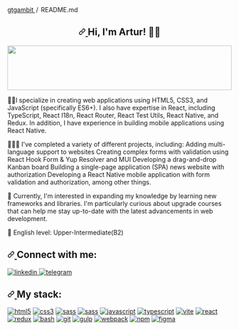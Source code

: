 <div class="Box-body p-4">
  <div class="d-flex flex-justify-between">
    <div class="text-mono text-small mb-3">
      <a href="/gtgambit/gtgambit" class="no-underline Link--primary">
        gtgambit
      </a>
      <span class="color-fg-muted d-inline-block" style="padding: 0px 2px">
        /
      </span>
      README<span class="color-fg-muted">.md</span>
    </div>
  </div>
  <article class="markdown-body entry-content container-lg f5" itemprop="text">
    <h2 align="center" dir="auto">
      <a
        id="user-content-hi-im-artur-"
        class="anchor"
        aria-hidden="true"
        href="#hi-im-artur-">
        <svg
          class="octicon octicon-link"
          viewBox="0 0 16 16"
          version="1.1"
          width="16"
          height="16"
          aria-hidden="true">
          <path d="m7.775 3.275 1.25-1.25a3.5 3.5 0 1 1 4.95 4.95l-2.5 2.5a3.5 3.5 0 0 1-4.95 0 .751.751 0 0 1 .018-1.042.751.751 0 0 1 1.042-.018 1.998 1.998 0 0 0 2.83 0l2.5-2.5a2.002 2.002 0 0 0-2.83-2.83l-1.25 1.25a.751.751 0 0 1-1.042-.018.751.751 0 0 1-.018-1.042Zm-4.69 9.64a1.998 1.998 0 0 0 2.83 0l1.25-1.25a.751.751 0 0 1 1.042.018.751.751 0 0 1 .018 1.042l-1.25 1.25a3.5 3.5 0 1 1-4.95-4.95l2.5-2.5a3.5 3.5 0 0 1 4.95 0 .751.751 0 0 1-.018 1.042.751.751 0 0 1-1.042.018 1.998 1.998 0 0 0-2.83 0l-2.5 2.5a1.998 1.998 0 0 0 0 2.83Z"></path>
        </svg>
      </a>
      Hi, I'm Artur!
      <g-emoji
        class="g-emoji"
        alias="man_technologist"
        fallback-src="https://github.githubassets.com/images/icons/emoji/unicode/1f468-1f4bb.png">
        👨‍💻
      </g-emoji>
    </h2>
    <p dir="auto">
      <a
        target="_blank"
        rel="noopener noreferrer nofollow"
        href="https://raw.githubusercontent.com/matfantinel/matfantinel/master/waves.svg">
        <img
          src="https://raw.githubusercontent.com/matfantinel/matfantinel/master/waves.svg"
          width="100%"
          height="100"
          style="max-width: 100%"
          id="exifviewer-img-1"
          exifid="-1014432983"
          oldsrc="https://raw.githubusercontent.com/matfantinel/matfantinel/master/waves.svg"
        />
      </a>
    </p>
    <p dir="auto">
      ✍🏼I specialize in creating web applications using HTML5, CSS3, and JavaScript (specifically ES6+). I also have expertise in React, including TypeScript, React I18n, React Router, React Test Utils, React Native, and Redux. 
      </strong>
In addition, I have experience in building mobile applications using React Native.
    </p>
    <p dir="auto">
      👷🏼‍♂️ I've completed a variety of different projects, including:
Adding multi-language support to websites
Creating complex forms with validation using React Hook Form & Yup Resolver and MUI
Developing a drag-and-drop Kanban board
Building a single-page application (SPA) news website with authorization
Developing a React Native mobile application with form validation and authorization, among other things.
    </p>
    <p dir="auto">
      <g-emoji
        class="g-emoji"
        alias="brain"
        fallback-src="https://github.githubassets.com/images/icons/emoji/unicode/1f9e0.png">
        🧠
      </g-emoji>
     Currently, I'm interested in expanding my knowledge by learning new frameworks and libraries. I'm particularly curious about upgrade courses that can help me stay up-to-date with the latest advancements in web development.
    </p>
    <p dir="auto">
      <g-emoji
        class="g-emoji"
        alias="tongue"
        fallback-src="https://github.githubassets.com/images/icons/emoji/unicode/1f445.png">
        👅
      </g-emoji>
      English level: Upper-Intermediate(B2)
    </p>
    <h2 align="left" dir="auto">
      <a
        id="user-content-connect-with-me"
        class="anchor"
        aria-hidden="true"
        href="#connect-with-me">
        <svg
          class="octicon octicon-link"
          viewBox="0 0 16 16"
          version="1.1"
          width="16"
          height="16"
          aria-hidden="true">
          <path d="m7.775 3.275 1.25-1.25a3.5 3.5 0 1 1 4.95 4.95l-2.5 2.5a3.5 3.5 0 0 1-4.95 0 .751.751 0 0 1 .018-1.042.751.751 0 0 1 1.042-.018 1.998 1.998 0 0 0 2.83 0l2.5-2.5a2.002 2.002 0 0 0-2.83-2.83l-1.25 1.25a.751.751 0 0 1-1.042-.018.751.751 0 0 1-.018-1.042Zm-4.69 9.64a1.998 1.998 0 0 0 2.83 0l1.25-1.25a.751.751 0 0 1 1.042.018.751.751 0 0 1 .018 1.042l-1.25 1.25a3.5 3.5 0 1 1-4.95-4.95l2.5-2.5a3.5 3.5 0 0 1 4.95 0 .751.751 0 0 1-.018 1.042.751.751 0 0 1-1.042.018 1.998 1.998 0 0 0-2.83 0l-2.5 2.5a1.998 1.998 0 0 0 0 2.83Z"></path>
        </svg>
      </a>
      Connect with me:
    </h2>
    <p align="left" dir="auto">
      <a
        href="https://www.linkedin.com/in/artur-kononov-92b2a025b/"
        rel="nofollow">
       <img src="https://camo.githubusercontent.com/6be4f94a5a8ee6dc5d3cd05601e254e386763108178cce7d10fc9124b8f35022/68747470733a2f2f696d672e736869656c64732e696f2f62616467652f4c696e6b6564696e2d626c75653f6c6f676f3d6c696e6b6564696e267374796c653d666f722d7468652d6261646765" alt="linkedin" title="Linkedin" data-canonical-src="https://img.shields.io/badge/Linkedin-blue?logo=linkedin&amp;style=for-the-badge" style="max-width: 100%;">
      </a>
      <a href="https://t.me/gtgambit" rel="nofollow">
<img src="https://camo.githubusercontent.com/28f46828ac5a5a8423c5cf7d9dcd7d586f7a72ca09248819bc1bc045f6543f22/68747470733a2f2f696d672e736869656c64732e696f2f62616467652f54656c656772616d2d3535353f6c6f676f3d74656c656772616d267374796c653d666f722d7468652d6261646765" alt="telegram" title="Telegram" data-canonical-src="https://img.shields.io/badge/Telegram-555?logo=telegram&amp;style=for-the-badge" style="max-width: 100%;" id="exifviewer-img-9" exifid="1530734827" oldsrc="https://camo.githubusercontent.com/28f46828ac5a5a8423c5cf7d9dcd7d586f7a72ca09248819bc1bc045f6543f22/68747470733a2f2f696d672e736869656c64732e696f2f62616467652f54656c656772616d2d3535353f6c6f676f3d74656c656772616d267374796c653d666f722d7468652d6261646765">
      </a>
    </p>
    <h2 align="left" dir="auto">
      <a
        id="user-content-my-stack"
        class="anchor"
        aria-hidden="true"
        href="#my-stack">
        <svg
          class="octicon octicon-link"
          viewBox="0 0 16 16"
          version="1.1"
          width="16"
          height="16"
          aria-hidden="true">
          <path d="m7.775 3.275 1.25-1.25a3.5 3.5 0 1 1 4.95 4.95l-2.5 2.5a3.5 3.5 0 0 1-4.95 0 .751.751 0 0 1 .018-1.042.751.751 0 0 1 1.042-.018 1.998 1.998 0 0 0 2.83 0l2.5-2.5a2.002 2.002 0 0 0-2.83-2.83l-1.25 1.25a.751.751 0 0 1-1.042-.018.751.751 0 0 1-.018-1.042Zm-4.69 9.64a1.998 1.998 0 0 0 2.83 0l1.25-1.25a.751.751 0 0 1 1.042.018.751.751 0 0 1 .018 1.042l-1.25 1.25a3.5 3.5 0 1 1-4.95-4.95l2.5-2.5a3.5 3.5 0 0 1 4.95 0 .751.751 0 0 1-.018 1.042.751.751 0 0 1-1.042.018 1.998 1.998 0 0 0-2.83 0l-2.5 2.5a1.998 1.998 0 0 0 0 2.83Z"></path>
        </svg>
      </a>
      My stack:
    </h2>
   <p align="left" dir="auto">
  <a href="https://developer.mozilla.org/en-US/docs/Web/HTML" rel="nofollow"><img src="https://camo.githubusercontent.com/f1b41eeaf80b389f62cc8c9bb52cd46c05d21eb202d05339828f0a6afe830c8b/68747470733a2f2f696d672e736869656c64732e696f2f62616467652f48544d4c352d3535353f6c6f676f3d68746d6c35267374796c653d666f722d7468652d6261646765" alt="html5" title="HTML5" data-canonical-src="https://img.shields.io/badge/HTML5-555?logo=html5&amp;style=for-the-badge" style="max-width: 100%;"></a> 
  <a href="https://developer.mozilla.org/en-US/docs/Web/CSS" rel="nofollow"><img src="https://camo.githubusercontent.com/b09433b84432e0189b9f6dd36fbcffc3d7a783d77bbbc4ff2626f0b41bd51539/68747470733a2f2f696d672e736869656c64732e696f2f62616467652f435353332d3535353f6c6f676f3d63737333266c6f676f436f6c6f723d313537324236267374796c653d666f722d7468652d6261646765" alt="css3" title="CSS3" data-canonical-src="https://img.shields.io/badge/CSS3-555?logo=css3&amp;logoColor=1572B6&amp;style=for-the-badge" style="max-width: 100%;"></a>
  <a href="https://sass-lang.com" rel="nofollow"><img src="https://camo.githubusercontent.com/d741c6b4046a6c8fda7f12fbb6c85ab356c6b0421508a96b57d42b83796fe3ea/68747470733a2f2f696d672e736869656c64732e696f2f62616467652f534153532d3535353f6c6f676f3d73617373267374796c653d666f722d7468652d6261646765" alt="sass" title="SASS" data-canonical-src="https://img.shields.io/badge/SASS-555?logo=sass&amp;style=for-the-badge" style="max-width: 100%;"></a>
     <a href="https://tailwindcss.com" rel="nofollow"><img src="https://img.shields.io/badge/Tailwind_CSS-38B2AC?style=for-the-badge&logo=tailwind-css&logoColor=1572B6&amp" alt="sass" title="TailwindCss" data-canonical-src="https://img.shields.io/badge/Tailwind_CSS-38B2AC?style=for-the-badge&logo=tailwind-css&logoColor=1572B6&amp" style="max-width: 100%;"></a>
  <a href="https://developer.mozilla.org/en-US/docs/Web/JavaScript" rel="nofollow"><img src="https://camo.githubusercontent.com/aabdeec8dd181dcd6535028c81ba527ea4baa55c1cbaeafacd8b4ad82b8e7199/68747470733a2f2f696d672e736869656c64732e696f2f62616467652f4a6176617363726970742d3535353f6c6f676f3d6a617661736372697074267374796c653d666f722d7468652d6261646765" alt="javascript" title="javascript" data-canonical-src="https://img.shields.io/badge/Javascript-555?logo=javascript&amp;style=for-the-badge" style="max-width: 100%;" id="exifviewer-img-6" exifid="437596060" oldsrc="https://camo.githubusercontent.com/aabdeec8dd181dcd6535028c81ba527ea4baa55c1cbaeafacd8b4ad82b8e7199/68747470733a2f2f696d672e736869656c64732e696f2f62616467652f4a6176617363726970742d3535353f6c6f676f3d6a617661736372697074267374796c653d666f722d7468652d6261646765"></a>
  <a href="https://www.typescriptlang.org/" rel="nofollow"><img src="https://camo.githubusercontent.com/a7f53a5cb54f931575a02f7a59aafaafaaa697e1fd44e92b729c97c6149d38d4/68747470733a2f2f696d672e736869656c64732e696f2f62616467652f547970657363726970742d3535353f6c6f676f3d74797065736372697074267374796c653d666f722d7468652d6261646765" alt="typescript" title="TypeScript" data-canonical-src="https://img.shields.io/badge/Typescript-555?logo=typescript&amp;style=for-the-badge" style="max-width: 100%;"></a>
  <a href="https://vitejs.dev/" rel="nofollow"><img src="https://camo.githubusercontent.com/61b74423223852c476c81c49425f3915ac88ecd9fa555848ea9cd923d5035aeb/68747470733a2f2f696d672e736869656c64732e696f2f62616467652f766974652d3535353f6c6f676f3d76697465267374796c653d666f722d7468652d6261646765" alt="vite" title="Vite" data-canonical-src="https://img.shields.io/badge/vite-555?logo=vite&amp;style=for-the-badge" style="max-width: 100%;"></a>
  <a href="https://reactjs.org/" rel="nofollow"><img src="https://camo.githubusercontent.com/510078edc673505eb3c40aa4ecfeeb64f4332d4634c0cbb6152917b4c78b2171/68747470733a2f2f696d672e736869656c64732e696f2f62616467652f52656163742d3535353f6c6f676f3d7265616374267374796c653d666f722d7468652d6261646765" alt="react" title="react" data-canonical-src="https://img.shields.io/badge/React-555?logo=react&amp;style=for-the-badge" style="max-width: 100%;"></a>
  <a href="https://react-redux.js.org/" rel="nofollow"> <img src="https://camo.githubusercontent.com/c4041f4216709f1ed1bc81d161a7ff5efa365ac9deec14b081ff869fe2d3b17e/68747470733a2f2f696d672e736869656c64732e696f2f62616467652f52656475782d3535353f6c6f676f3d7265647578266c6f676f436f6c6f723d373634414243267374796c653d666f722d7468652d6261646765" alt="redux" title="redux" data-canonical-src="https://img.shields.io/badge/Redux-555?logo=redux&amp;logoColor=764ABC&amp;style=for-the-badge" style="max-width: 100%;"></a>
  <a href="https://www.gnu.org/software/bash/" rel="nofollow"> <img src="https://camo.githubusercontent.com/edb79a8df38b44e3d31c9d5b87511d9aeda86c62059c2e6954b761c9bd239404/68747470733a2f2f696d672e736869656c64732e696f2f62616467652f426173682d3535353f6c6f676f3d676e7562617368267374796c653d666f722d7468652d6261646765" alt="bash" title="Bash" data-canonical-src="https://img.shields.io/badge/Bash-555?logo=gnubash&amp;style=for-the-badge" style="max-width: 100%;"></a> 
  <a href="https://git-scm.com" rel="nofollow"><img src="https://camo.githubusercontent.com/ac4eb21f0e8e408654aba198968af7cd51aa8de92583df4da9261a0a5bab52d5/68747470733a2f2f696d672e736869656c64732e696f2f62616467652f4769742d3535353f6c6f676f3d676974267374796c653d666f722d7468652d6261646765" alt="git" title="Git" data-canonical-src="https://img.shields.io/badge/Git-555?logo=git&amp;style=for-the-badge" style="max-width: 100%;" id="exifviewer-img-13" exifid="314407420" oldsrc="https://camo.githubusercontent.com/ac4eb21f0e8e408654aba198968af7cd51aa8de92583df4da9261a0a5bab52d5/68747470733a2f2f696d672e736869656c64732e696f2f62616467652f4769742d3535353f6c6f676f3d676974267374796c653d666f722d7468652d6261646765"></a> 
  <a href="https://gulpjs.com" rel="nofollow"><img src="https://camo.githubusercontent.com/cfa9463b2cf9c27d9cc1e9393cca50de9975cdbc358eded7f4df729db6b2c9a5/68747470733a2f2f696d672e736869656c64732e696f2f62616467652f47756c702d3535353f6c6f676f3d67756c70267374796c653d666f722d7468652d6261646765" alt="gulp" title="gulp" data-canonical-src="https://img.shields.io/badge/Gulp-555?logo=gulp&amp;style=for-the-badge" style="max-width: 100%;" id="exifviewer-img-2" exifid="2007355310" oldsrc="https://camo.githubusercontent.com/cfa9463b2cf9c27d9cc1e9393cca50de9975cdbc358eded7f4df729db6b2c9a5/68747470733a2f2f696d672e736869656c64732e696f2f62616467652f47756c702d3535353f6c6f676f3d67756c70267374796c653d666f722d7468652d6261646765"></a> 
  <a href="https://webpack.js.org" rel="nofollow"><img src="https://camo.githubusercontent.com/38adc13d655dc33635f7b7b707ae714bff3907fd1f44a382427b368d234be669/68747470733a2f2f696d672e736869656c64732e696f2f62616467652f5765627061636b2d3535353f6c6f676f3d7765627061636b267374796c653d666f722d7468652d6261646765" alt="webpack" title="Webpack" data-canonical-src="https://img.shields.io/badge/Webpack-555?logo=webpack&amp;style=for-the-badge" style="max-width: 100%;"></a>
  <a href="https://www.npmjs.com/" rel="nofollow"> <img src="https://camo.githubusercontent.com/382a07f2b5f27260830ca0fd45c48a672fe6bfb01ee17dead3e9ce66d0325d87/68747470733a2f2f696d672e736869656c64732e696f2f62616467652f4e706d2d3535353f6c6f676f3d6e706d267374796c653d666f722d7468652d6261646765" alt="npm" title="NPM" data-canonical-src="https://img.shields.io/badge/Npm-555?logo=npm&amp;style=for-the-badge" style="max-width: 100%;"></a> 
  <a href="https://www.figma.com/" rel="nofollow"> <img src="https://camo.githubusercontent.com/ea9fc59468ea4aec2ac0a85bb88b2b4248aca96871339729f0e12cebac618436/68747470733a2f2f696d672e736869656c64732e696f2f62616467652f4669676d612d3535353f6c6f676f3d6669676d61267374796c653d666f722d7468652d6261646765" alt="figma" title="Figma" data-canonical-src="https://img.shields.io/badge/Figma-555?logo=figma&amp;style=for-the-badge" style="max-width: 100%;"></a>
</p>
</article>
  </div>
